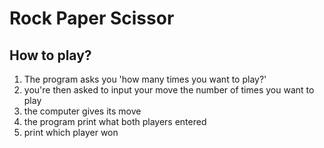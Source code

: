 # Rock Paper Scissor

## How to play?

1. The program asks you 'how many times you want to play?'
2. you're then asked to input your move the number of times you want to play
3. the computer gives its move
4. the program print what both players entered
5. print which player won
